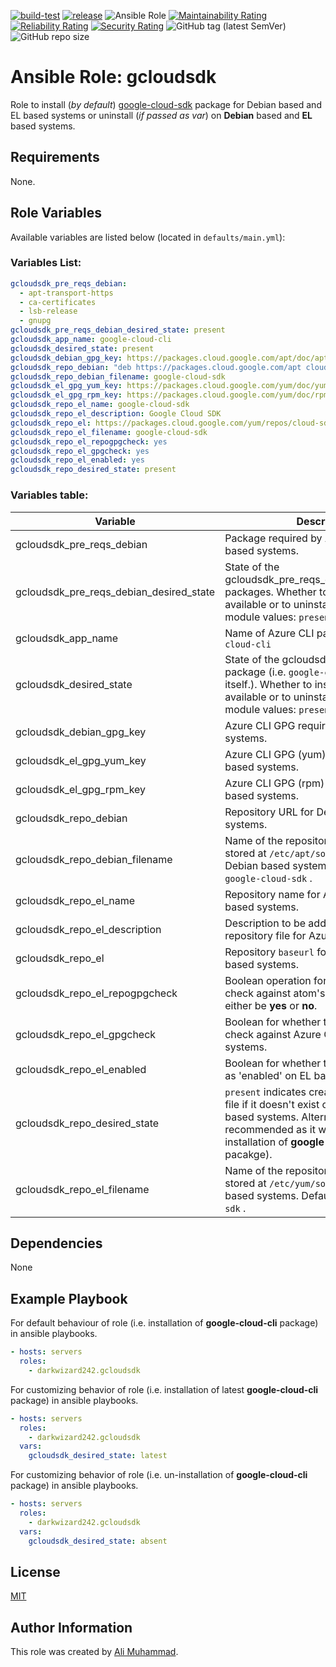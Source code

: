 [![build-test](https://github.com/darkwizard242/ansible-role-gcloudsdk/workflows/build-and-test/badge.svg?branch=master)](https://github.com/darkwizard242/ansible-role-gcloudsdk/actions?query=workflow%3Abuild-and-test) [![release](https://github.com/darkwizard242/ansible-role-gcloudsdk/workflows/release/badge.svg)](https://github.com/darkwizard242/ansible-role-gcloudsdk/actions?query=workflow%3Arelease) ![Ansible Role](https://img.shields.io/ansible/role/d/darkwizard242/gcloudsdk) [![Maintainability Rating](https://sonarcloud.io/api/project_badges/measure?project=ansible-role-gcloudsdk&metric=sqale_rating)](https://sonarcloud.io/dashboard?id=ansible-role-gcloudsdk) [![Reliability Rating](https://sonarcloud.io/api/project_badges/measure?project=ansible-role-gcloudsdk&metric=reliability_rating)](https://sonarcloud.io/dashboard?id=ansible-role-gcloudsdk) [![Security Rating](https://sonarcloud.io/api/project_badges/measure?project=ansible-role-gcloudsdk&metric=security_rating)](https://sonarcloud.io/dashboard?id=ansible-role-gcloudsdk) ![GitHub tag (latest SemVer)](https://img.shields.io/github/tag/darkwizard242/ansible-role-gcloudsdk?label=release) ![GitHub repo size](https://img.shields.io/github/repo-size/darkwizard242/ansible-role-gcloudsdk?color=orange&style=flat-square)

# Ansible Role: gcloudsdk

Role to install (_by default_) [google-cloud-sdk](https://cloud.google.com/sdk) package for Debian based and EL based systems or uninstall (_if passed as var_) on **Debian** based and **EL** based systems.

## Requirements

None.

## Role Variables

Available variables are listed below (located in `defaults/main.yml`):

### Variables List:

```yaml
gcloudsdk_pre_reqs_debian:
  - apt-transport-https
  - ca-certificates
  - lsb-release
  - gnupg
gcloudsdk_pre_reqs_debian_desired_state: present
gcloudsdk_app_name: google-cloud-cli
gcloudsdk_desired_state: present
gcloudsdk_debian_gpg_key: https://packages.cloud.google.com/apt/doc/apt-key.gpg
gcloudsdk_repo_debian: "deb https://packages.cloud.google.com/apt cloud-sdk main"
gcloudsdk_repo_debian_filename: google-cloud-sdk
gcloudsdk_el_gpg_yum_key: https://packages.cloud.google.com/yum/doc/yum-key.gpg
gcloudsdk_el_gpg_rpm_key: https://packages.cloud.google.com/yum/doc/rpm-package-key.gpg
gcloudsdk_repo_el_name: google-cloud-sdk
gcloudsdk_repo_el_description: Google Cloud SDK
gcloudsdk_repo_el: https://packages.cloud.google.com/yum/repos/cloud-sdk-el7-x86_64
gcloudsdk_repo_el_filename: google-cloud-sdk
gcloudsdk_repo_el_repogpgcheck: yes
gcloudsdk_repo_el_gpgcheck: yes
gcloudsdk_repo_el_enabled: yes
gcloudsdk_repo_desired_state: present
```

### Variables table:

Variable                                | Description
--------------------------------------- | -------------------------------------------------------------------------------------------------------------------------------------------------------------------------------------------------------------------
gcloudsdk_pre_reqs_debian               | Package required by Azure CLI on Debain based systems.
gcloudsdk_pre_reqs_debian_desired_state | State of the gcloudsdk_pre_reqs_debian_desired_state packages. Whether to install, verify if available or to uninstall (i.e. ansible apt module values: `present`, `latest`, or `absent`)
gcloudsdk_app_name                      | Name of Azure CLI package i.e. `google-cloud-cli`
gcloudsdk_desired_state                 | State of the gcloudsdk_app_name package (i.e. `google-cloud-cli` package itself.). Whether to install, verify if available or to uninstall (i.e. ansible apt module values: `present`, `latest`, or `absent`)
gcloudsdk_debian_gpg_key                | Azure CLI GPG required on Debian based systems.
gcloudsdk_el_gpg_yum_key                | Azure CLI GPG (yum) required on EL based systems.
gcloudsdk_el_gpg_rpm_key                | Azure CLI GPG (rpm) required on EL based systems.
gcloudsdk_repo_debian                   | Repository URL for Debian based systems.
gcloudsdk_repo_debian_filename          | Name of the repository file that will be stored at `/etc/apt/sources.list.d/` on Debian based systems. Defaults to `google-cloud-sdk` .
gcloudsdk_repo_el_name                  | Repository name for Azure CLI on EL based systems.
gcloudsdk_repo_el_description           | Description to be added in EL based repository file for Azure CLI.
gcloudsdk_repo_el                       | Repository `baseurl` for Azure CLI on EL based systems.
gcloudsdk_repo_el_repogpgcheck          | Boolean operation for performing gpg check against atom's repository gpg. Can either be **yes** or **no**.
gcloudsdk_repo_el_gpgcheck              | Boolean for whether to perform gpg check against Azure CLI on EL based systems.
gcloudsdk_repo_el_enabled               | Boolean for whether to set Azure CLI repo as 'enabled' on EL based systems.
gcloudsdk_repo_desired_state            | `present` indicates creating the repository file if it doesn't exist on Debian or EL based systems. Alternative is `absent` (not recommended as it will prevent from installation of **google-cloud-cli** pacakge).
gcloudsdk_repo_el_filename              | Name of the repository file that will be stored at `/etc/yum/sources.list.d/` on EL based systems. Defaults to `google-cloud-sdk` .

## Dependencies

None

## Example Playbook

For default behaviour of role (i.e. installation of **google-cloud-cli** package) in ansible playbooks.

```yaml
- hosts: servers
  roles:
    - darkwizard242.gcloudsdk
```

For customizing behavior of role (i.e. installation of latest **google-cloud-cli** package) in ansible playbooks.

```yaml
- hosts: servers
  roles:
    - darkwizard242.gcloudsdk
  vars:
    gcloudsdk_desired_state: latest
```

For customizing behavior of role (i.e. un-installation of **google-cloud-cli** package) in ansible playbooks.

```yaml
- hosts: servers
  roles:
    - darkwizard242.gcloudsdk
  vars:
    gcloudsdk_desired_state: absent
```

## License

[MIT](https://github.com/darkwizard242/ansible-role-gcloudsdk/blob/master/LICENSE)

## Author Information

This role was created by [Ali Muhammad](https://www.alimuhammad.dev/).
